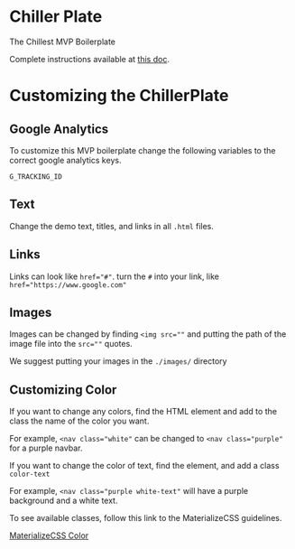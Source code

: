 # Chiller Plate
The Chillest MVP Boilerplate

Complete instructions available at [this doc](https://docs.google.com/document/d/1YktEmpYuWMJME_lO-wYbT5VNGavKJ8tKa7h8WyJpk_M/edit?usp=sharing).

# Customizing the ChillerPlate

## Google Analytics
To customize this MVP boilerplate change the following variables to the correct 
google analytics keys.

`G_TRACKING_ID`

## Text
Change the demo text, titles, and links in all `.html` files.

## Links
Links can look like `href="#"`. turn the `#` into your link, like `href="https://www.google.com"`
## Images
Images can be changed by finding `<img src=""` and putting 
the path of the image file into the `src=""` quotes.

We suggest putting your images in the `./images/` directory
## Customizing Color
If you want to change any colors, find the HTML element and add to the 
class the name of the color you want.

For example, `<nav class="white"` can be changed to `<nav class="purple"` for a purple navbar.

If you want to change the color of text, find the element, and add a class `color-text`

For example, `<nav class="purple white-text"` will have a purple background and a white text.

To see available classes, follow this link to the MaterializeCSS guidelines.

[MaterializeCSS Color](https://materializecss.com/color.html)
